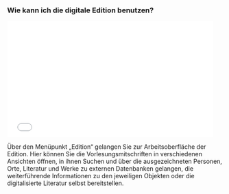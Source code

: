 ### Wie kann ich die digitale Edition benutzen?

<iframe width="480" height="270" src="//www.youtube-nocookie.com/embed/iyHBtjJ9l7M?rel=0&start=17&end=38" frameborder="0" allowfullscreen="" /></iframe>

Über den Menüpunkt „Edition“ gelangen Sie zur Arbeitsoberfläche der Edition. Hier können Sie die
Vorlesungsmitschriften in verschiedenen Ansichten öffnen, in ihnen Suchen und über die
ausgezeichneten Personen, Orte, Literatur und Werke zu externen Datenbanken gelangen, die
weiterführende Informationen zu den jeweiligen Objekten oder die digitalisierte Literatur selbst
bereitstellen.
